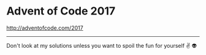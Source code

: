 # Advent of Code 2017

http://adventofcode.com/2017

---

Don't look at my solutions unless you want to spoil the fun for yourself ✌ 👽
